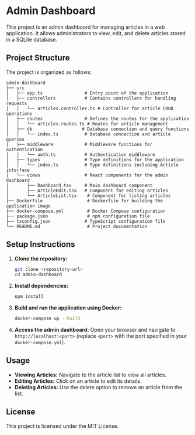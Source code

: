 # Admin Dashboard

This project is an admin dashboard for managing articles in a web application. It allows administrators to view, edit, and delete articles stored in a SQLite database.

## Project Structure

The project is organized as follows:

```
admin-dashboard
├── src
│   ├── app.ts                # Entry point of the application
│   ├── controllers           # Contains controllers for handling requests
│   │   └── articles.controller.ts # Controller for article CRUD operations
│   ├── routes                # Defines the routes for the application
│   │   └── articles.routes.ts # Routes for article management
│   ├── db                   # Database connection and query functions
│   │   └── index.ts          # Database connection and article queries
│   ├── middleware            # Middleware functions for authentication
│   │   └── auth.ts           # Authentication middleware
│   ├── types                 # Type definitions for the application
│   │   └── index.ts          # Type definitions including Article interface
│   └── views                 # React components for the admin dashboard
│       ├── Dashboard.tsx     # Main dashboard component
│       ├── ArticleEdit.tsx   # Component for editing articles
│       └── ArticleList.tsx    # Component for listing articles
├── Dockerfile                 # Dockerfile for building the application image
├── docker-compose.yml         # Docker Compose configuration
├── package.json               # npm configuration file
├── tsconfig.json             # TypeScript configuration file
└── README.md                  # Project documentation
```

## Setup Instructions

1. **Clone the repository:**
   ```bash
   git clone <repository-url>
   cd admin-dashboard
   ```

2. **Install dependencies:**
   ```bash
   npm install
   ```

3. **Build and run the application using Docker:**
   ```bash
   docker-compose up --build
   ```

4. **Access the admin dashboard:**
   Open your browser and navigate to `http://localhost:<port>` (replace `<port>` with the port specified in your `docker-compose.yml`).

## Usage

- **Viewing Articles:** Navigate to the article list to view all articles.
- **Editing Articles:** Click on an article to edit its details.
- **Deleting Articles:** Use the delete option to remove an article from the list.

## License

This project is licensed under the MIT License.